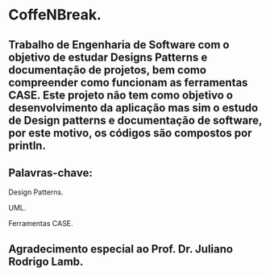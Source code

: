 # CoffeNBreak.

## Trabalho de Engenharia de Software com o objetivo de estudar Designs Patterns e documentação de projetos, bem como compreender como funcionam as ferramentas CASE. Este projeto não tem como objetivo o desenvolvimento da aplicação mas sim o estudo de Design patterns e documentação de software, por este motivo, os códigos são compostos por println.

## Palavras-chave:

Design Patterns.

UML.

Ferramentas CASE.

## Agradecimento especial ao Prof. Dr. Juliano Rodrigo Lamb.
